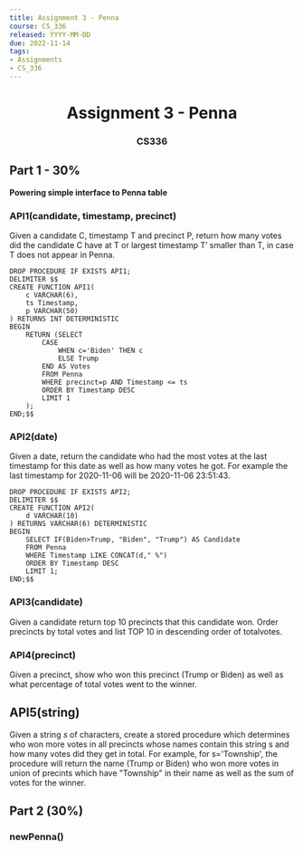 ```yaml
---
title: Assignment 3 - Penna
course: CS_336
released: YYYY-MM-DD
due: 2022-11-14
tags:
- Assignments
- CS_336
---
```

<center><h1>Assignment 3 - Penna</h1></center>
<center><h3>CS336</h3></center>

## Part 1 - 30%
**Powering simple interface to Penna table**


### API1(candidate, timestamp, precinct)
Given a candidate C, timestamp T and precinct P, return how many votes did the candidate C have at T or largest timestamp T’ smaller than T, in case T does not appear in Penna.
```mysql
DROP PROCEDURE IF EXISTS API1;
DELIMITER $$
CREATE FUNCTION API1(
	c VARCHAR(6),
    ts Timestamp,
    p VARCHAR(50)
) RETURNS INT DETERMINISTIC
BEGIN
	RETURN (SELECT
		CASE
			WHEN c='Biden' THEN c
            ELSE Trump
		END AS Votes
        FROM Penna
        WHERE precinct=p AND Timestamp <= ts
        ORDER BY Timestamp DESC
        LIMIT 1
	);
END;$$
```
### API2(date)
Given a date, return the candidate who had the most votes at the last timestamp for this date as well as  how many votes he got. For example the last timestamp for 2020-11-06 will be 2020-11-06 23:51:43.

```mysql
DROP PROCEDURE IF EXISTS API2;
DELIMITER $$
CREATE FUNCTION API2(
	d VARCHAR(10)
) RETURNS VARCHAR(6) DETERMINISTIC
BEGIN
	SELECT IF(Biden>Trump, "Biden", "Trump") AS Candidate
    FROM Penna
    WHERE Timestamp LIKE CONCAT(d," %")
    ORDER BY Timestamp DESC
    LIMIT 1;
END;$$
```

### API3(candidate)
Given a candidate return top 10 precincts that this candidate won. Order precincts by total votes and list TOP 10 in descending order of totalvotes.

### API4(precinct)
Given a precinct, show who won this precinct (Trump or Biden) as well as what percentage of total votes went to the winner.

## API5(string)
Given a string $s$ of characters, create a stored procedure which determines who won more votes in all precincts whose names contain this string s and how many votes did they get in total. For example, for s='Township', the procedure will return the name (Trump or Biden) who won more votes in union of precints which have "Township" in their name as well as the sum of votes for the winner.

## Part 2 (30%)
### newPenna()
